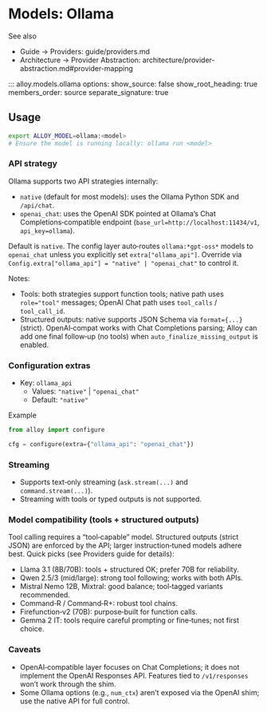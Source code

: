# Models: Ollama

See also

- Guide → Providers: guide/providers.md
- Architecture → Provider Abstraction: architecture/provider-abstraction.md#provider-mapping

::: alloy.models.ollama
    options:
      show_source: false
      show_root_heading: true
      members_order: source
      separate_signature: true

## Usage

```bash
export ALLOY_MODEL=ollama:<model>
# Ensure the model is running locally: ollama run <model>
```

### API strategy

Ollama supports two API strategies internally:

- `native` (default for most models): uses the Ollama Python SDK and `/api/chat`.
- `openai_chat`: uses the OpenAI SDK pointed at Ollama’s Chat Completions‑compatible endpoint (`base_url=http://localhost:11434/v1`, `api_key=ollama`).

Default is `native`. The config layer auto‑routes `ollama:*gpt-oss*` models to `openai_chat` unless you explicitly set `extra["ollama_api"]`. Override via `Config.extra["ollama_api"] = "native" | "openai_chat"` to control it.

Notes:

- Tools: both strategies support function tools; native path uses `role="tool"` messages; OpenAI Chat path uses `tool_calls` / `tool_call_id`.
- Structured outputs: native supports JSON Schema via `format={...}` (strict). OpenAI‑compat works with Chat Completions parsing; Alloy can add one final follow‑up (no tools) when `auto_finalize_missing_output` is enabled.

### Configuration extras

- Key: `ollama_api`
  - Values: `"native"` | `"openai_chat"`
  - Default: `"native"`

Example

```python
from alloy import configure

cfg = configure(extra={"ollama_api": "openai_chat"})
```

### Streaming

- Supports text‑only streaming (`ask.stream(...)` and `command.stream(...)`).
- Streaming with tools or typed outputs is not supported.

### Model compatibility (tools + structured outputs)

Tool calling requires a “tool‑capable” model. Structured outputs (strict JSON) are enforced by the API; larger instruction‑tuned models adhere best. Quick picks (see Providers guide for details):

- Llama 3.1 (8B/70B): tools + structured OK; prefer 70B for reliability.
- Qwen 2.5/3 (mid/large): strong tool following; works with both APIs.
- Mistral Nemo 12B, Mixtral: good balance; tool‑tagged variants recommended.
- Command‑R / Command‑R+: robust tool chains.
- Firefunction‑v2 (70B): purpose‑built for function calls.
- Gemma 2 IT: tools require careful prompting or fine‑tunes; not first choice.

### Caveats

- OpenAI‑compatible layer focuses on Chat Completions; it does not implement the OpenAI Responses API. Features tied to `/v1/responses` won’t work through the shim.
- Some Ollama options (e.g., `num_ctx`) aren’t exposed via the OpenAI shim; use the native API for full control.
